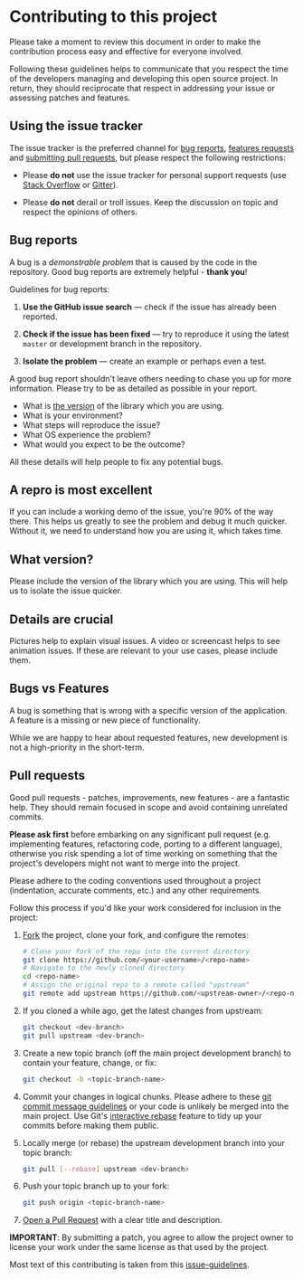 # Contributing to this project

Please take a moment to review this document in order to make the contribution process easy and effective for everyone involved.

Following these guidelines helps to communicate that you respect the time of the developers managing and developing this open source project. In return, they should reciprocate that respect in addressing your issue or assessing patches and features.

## Using the issue tracker

The issue tracker is the preferred channel for [bug reports](#bugs), [features requests](#features) and [submitting pull requests](#pull-requests), but please respect the following restrictions:

* Please **do not** use the issue tracker for personal support requests (use [Stack Overflow](http://stackoverflow.com) or [Gitter](https://gitter.im/punker76/gong-wpf-dragdrop)).

* Please **do not** derail or troll issues. Keep the discussion on topic and respect the opinions of others.

<a name="bugs"></a>
## Bug reports

A bug is a _demonstrable problem_ that is caused by the code in the repository. Good bug reports are extremely helpful - **thank you**!

Guidelines for bug reports:

1. **Use the GitHub issue search** &mdash; check if the issue has already been reported.

2. **Check if the issue has been fixed** &mdash; try to reproduce it using the latest `master` or development branch in the repository.

3. **Isolate the problem** &mdash; create an example or perhaps even a test.

A good bug report shouldn't leave others needing to chase you up for more information. Please try to be as detailed as possible in your report.

- What is [the version](#version) of the library which you are using.
- What is your environment?
- What steps will reproduce the issue?
- What OS experience the problem?
- What would you expect to be the outcome?

All these details will help people to fix any potential bugs.

<a name="repro"></a>
## A repro is most excellent

If you can include a working demo of the issue, you're 90% of the way there. This helps us greatly to see the problem and debug it much quicker. Without it, we need to understand how you are using it, which takes time.

<a name="version"></a>
## What version?

Please include the version of the library which you are using. This will help us to isolate the issue quicker.

## Details are crucial

Pictures help to explain visual issues. A video or screencast helps to see animation issues. If these are relevant to your use cases, please include them.

<a name="features"></a>
## Bugs vs Features

A bug is something that is wrong with a specific version of the application. A feature is a missing or new piece of functionality.

While we are happy to hear about requested features, new development is not a high-priority in the short-term.

<a name="pull-requests"></a>
## Pull requests

Good pull requests - patches, improvements, new features - are a fantastic help. They should remain focused in scope and avoid containing unrelated commits.

**Please ask first** before embarking on any significant pull request (e.g. implementing features, refactoring code, porting to a different language), otherwise you risk spending a lot of time working on something that the project's developers might not want to merge into the project.

Please adhere to the coding conventions used throughout a project (indentation, accurate comments, etc.) and any other requirements.

Follow this process if you'd like your work considered for inclusion in the project:

1. [Fork](http://help.github.com/fork-a-repo/) the project, clone your fork, and configure the remotes:

   ```bash
   # Clone your fork of the repo into the current directory
   git clone https://github.com/<your-username>/<repo-name>
   # Navigate to the newly cloned directory
   cd <repo-name>
   # Assign the original repo to a remote called "upstream"
   git remote add upstream https://github.com/<upstream-owner>/<repo-name>
   ```

2. If you cloned a while ago, get the latest changes from upstream:

   ```bash
   git checkout <dev-branch>
   git pull upstream <dev-branch>
   ```

3. Create a new topic branch (off the main project development branch) to contain your feature, change, or fix:

   ```bash
   git checkout -b <topic-branch-name>
   ```

4. Commit your changes in logical chunks. Please adhere to these [git commit message guidelines](http://tbaggery.com/2008/04/19/a-note-about-git-commit-messages.html)
   or your code is unlikely be merged into the main project. Use Git's [interactive rebase](https://help.github.com/articles/interactive-rebase) feature to tidy up your commits before making them public.

5. Locally merge (or rebase) the upstream development branch into your topic branch:

   ```bash
   git pull [--rebase] upstream <dev-branch>
   ```

6. Push your topic branch up to your fork:

   ```bash
   git push origin <topic-branch-name>
   ```

7. [Open a Pull Request](https://help.github.com/articles/using-pull-requests/) with a clear title and description.

**IMPORTANT**: By submitting a patch, you agree to allow the project owner to license your work under the same license as that used by the project.

Most text of this contributing is taken from this [issue-guidelines](https://github.com/necolas/issue-guidelines).
